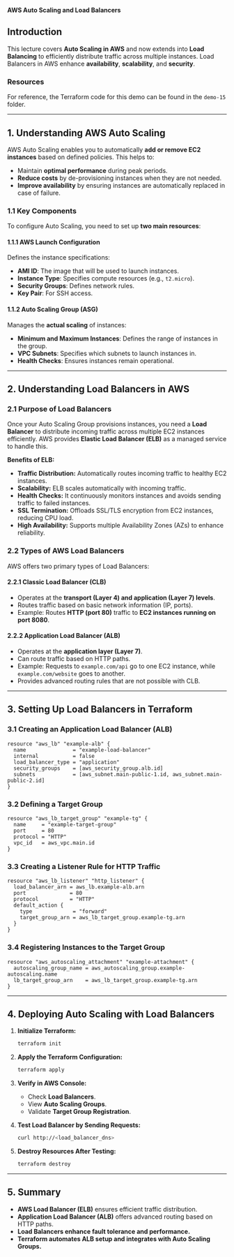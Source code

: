 **AWS Auto Scaling and Load Balancers**

## Introduction
This lecture covers **Auto Scaling in AWS** and now extends into **Load Balancing** to efficiently distribute traffic across multiple instances. Load Balancers in AWS enhance **availability**, **scalability**, and **security**.

### Resources
For reference, the Terraform code for this demo can be found in the `demo-15` folder.

---

## **1. Understanding AWS Auto Scaling**
AWS Auto Scaling enables you to automatically **add or remove EC2 instances** based on defined policies. This helps to: 
- Maintain **optimal performance** during peak periods.
- **Reduce costs** by de-provisioning instances when they are not needed.
- **Improve availability** by ensuring instances are automatically replaced in case of failure.

### **1.1 Key Components**
To configure Auto Scaling, you need to set up **two main resources**:

#### **1.1.1 AWS Launch Configuration**
Defines the instance specifications:
- **AMI ID**: The image that will be used to launch instances.
- **Instance Type**: Specifies compute resources (e.g., `t2.micro`).
- **Security Groups**: Defines network rules.
- **Key Pair**: For SSH access.

#### **1.1.2 Auto Scaling Group (ASG)**
Manages the **actual scaling** of instances:
- **Minimum and Maximum Instances**: Defines the range of instances in the group.
- **VPC Subnets**: Specifies which subnets to launch instances in.
- **Health Checks**: Ensures instances remain operational.

---

## **2. Understanding Load Balancers in AWS**

### **2.1 Purpose of Load Balancers**
Once your Auto Scaling Group provisions instances, you need a **Load Balancer** to distribute incoming traffic across multiple EC2 instances efficiently. AWS provides **Elastic Load Balancer (ELB)** as a managed service to handle this.

**Benefits of ELB:**
- **Traffic Distribution:** Automatically routes incoming traffic to healthy EC2 instances.
- **Scalability:** ELB scales automatically with incoming traffic.
- **Health Checks:** It continuously monitors instances and avoids sending traffic to failed instances.
- **SSL Termination:** Offloads SSL/TLS encryption from EC2 instances, reducing CPU load.
- **High Availability:** Supports multiple Availability Zones (AZs) to enhance reliability.

### **2.2 Types of AWS Load Balancers**
AWS offers two primary types of Load Balancers:

#### **2.2.1 Classic Load Balancer (CLB)**
- Operates at the **transport (Layer 4) and application (Layer 7) levels**.
- Routes traffic based on basic network information (IP, ports).
- Example: Routes **HTTP (port 80)** traffic to **EC2 instances running on port 8080**.

#### **2.2.2 Application Load Balancer (ALB)**
- Operates at the **application layer (Layer 7)**.
- Can route traffic based on HTTP paths.
- Example: Requests to `example.com/api` go to one EC2 instance, while `example.com/website` goes to another.
- Provides advanced routing rules that are not possible with CLB.

---

## **3. Setting Up Load Balancers in Terraform**

### **3.1 Creating an Application Load Balancer (ALB)**
```hcl
resource "aws_lb" "example-alb" {
  name               = "example-load-balancer"
  internal           = false
  load_balancer_type = "application"
  security_groups    = [aws_security_group.alb.id]
  subnets            = [aws_subnet.main-public-1.id, aws_subnet.main-public-2.id]
}
```

### **3.2 Defining a Target Group**
```hcl
resource "aws_lb_target_group" "example-tg" {
  name     = "example-target-group"
  port     = 80
  protocol = "HTTP"
  vpc_id   = aws_vpc.main.id
}
```

### **3.3 Creating a Listener Rule for HTTP Traffic**
```hcl
resource "aws_lb_listener" "http_listener" {
  load_balancer_arn = aws_lb.example-alb.arn
  port              = 80
  protocol          = "HTTP"
  default_action {
    type             = "forward"
    target_group_arn = aws_lb_target_group.example-tg.arn
  }
}
```

### **3.4 Registering Instances to the Target Group**
```hcl
resource "aws_autoscaling_attachment" "example-attachment" {
  autoscaling_group_name = aws_autoscaling_group.example-autoscaling.name
  lb_target_group_arn    = aws_lb_target_group.example-tg.arn
}
```

---

## **4. Deploying Auto Scaling with Load Balancers**

1. **Initialize Terraform:**
   ```bash
   terraform init
   ```
2. **Apply the Terraform Configuration:**
   ```bash
   terraform apply
   ```
3. **Verify in AWS Console:**
   - Check **Load Balancers**.
   - View **Auto Scaling Groups**.
   - Validate **Target Group Registration**.

4. **Test Load Balancer by Sending Requests:**
   ```bash
   curl http://<load_balancer_dns>
   ```

5. **Destroy Resources After Testing:**
   ```bash
   terraform destroy
   ```

---

## **5. Summary**
- **AWS Load Balancer (ELB)** ensures efficient traffic distribution.
- **Application Load Balancer (ALB)** offers advanced routing based on HTTP paths.
- **Load Balancers enhance fault tolerance and performance.**
- **Terraform automates ALB setup and integrates with Auto Scaling Groups.**


